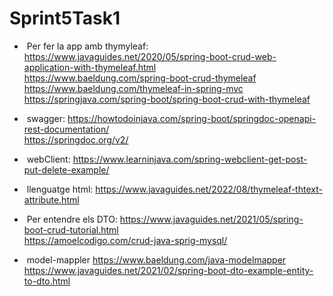 # Sprint5Task1
- &nbsp;Per fer la app amb thymyleaf: https://www.javaguides.net/2020/05/spring-boot-crud-web-application-with-thymeleaf.html<br />
https://www.baeldung.com/spring-boot-crud-thymeleaf<br />
https://www.baeldung.com/thymeleaf-in-spring-mvc<br />
https://springjava.com/spring-boot/spring-boot-crud-with-thymeleaf<br />

- &nbsp;swagger: https://howtodoinjava.com/spring-boot/springdoc-openapi-rest-documentation/<br />
https://springdoc.org/v2/<br />

- &nbsp;webClient:
https://www.learninjava.com/spring-webclient-get-post-put-delete-example/<br />

- &nbsp;llenguatge html:
https://www.javaguides.net/2022/08/thymeleaf-thtext-attribute.html<br />

- &nbsp;Per entendre els DTO:
https://www.javaguides.net/2021/05/spring-boot-crud-tutorial.html<br />
https://amoelcodigo.com/crud-java-sprig-mysql/<br />

- &nbsp;model-mappler
https://www.baeldung.com/java-modelmapper<br />
https://www.javaguides.net/2021/02/spring-boot-dto-example-entity-to-dto.html<br />
